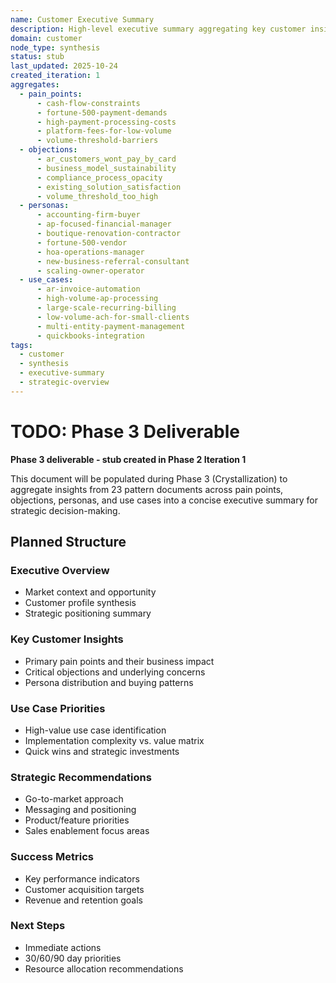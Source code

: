 ```yaml
---
name: Customer Executive Summary
description: High-level executive summary aggregating key customer insights, pain points, personas, and strategic recommendations
domain: customer
node_type: synthesis
status: stub
last_updated: 2025-10-24
created_iteration: 1
aggregates:
  - pain_points:
      - cash-flow-constraints
      - fortune-500-payment-demands
      - high-payment-processing-costs
      - platform-fees-for-low-volume
      - volume-threshold-barriers
  - objections:
      - ar_customers_wont_pay_by_card
      - business_model_sustainability
      - compliance_process_opacity
      - existing_solution_satisfaction
      - volume_threshold_too_high
  - personas:
      - accounting-firm-buyer
      - ap-focused-financial-manager
      - boutique-renovation-contractor
      - fortune-500-vendor
      - hoa-operations-manager
      - new-business-referral-consultant
      - scaling-owner-operator
  - use_cases:
      - ar-invoice-automation
      - high-volume-ap-processing
      - large-scale-recurring-billing
      - low-volume-ach-for-small-clients
      - multi-entity-payment-management
      - quickbooks-integration
tags:
  - customer
  - synthesis
  - executive-summary
  - strategic-overview
---
```


# TODO: Phase 3 Deliverable

**Phase 3 deliverable - stub created in Phase 2 Iteration 1**

This document will be populated during Phase 3 (Crystallization) to aggregate insights from 23 pattern documents across pain points, objections, personas, and use cases into a concise executive summary for strategic decision-making.

## Planned Structure

### Executive Overview
- Market context and opportunity
- Customer profile synthesis
- Strategic positioning summary

### Key Customer Insights
- Primary pain points and their business impact
- Critical objections and underlying concerns
- Persona distribution and buying patterns

### Use Case Priorities
- High-value use case identification
- Implementation complexity vs. value matrix
- Quick wins and strategic investments

### Strategic Recommendations
- Go-to-market approach
- Messaging and positioning
- Product/feature priorities
- Sales enablement focus areas

### Success Metrics
- Key performance indicators
- Customer acquisition targets
- Revenue and retention goals

### Next Steps
- Immediate actions
- 30/60/90 day priorities
- Resource allocation recommendations

